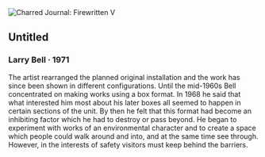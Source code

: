 <div class="artwork-of-the-day">
  <div class="container">
    <div class="img-wrapper">
      <img
        src="https://uploads4.wikiart.org/images/larry-bell/untitled-1971.jpg!Large.jpg"
        alt="Charred Journal: Firewritten V" />
    </div>
    <div class="artwork-detail">
      <div class="artwork-origin"> 
        <h2 class="artwork-name">Untitled</h2>
        <h3 class="artist">
          Larry Bell
                    ·  1971
        </h3>
      </div>
      <p class="description">
        <span class="artwork-description-text ng-binding" ng-bind-html="viewModel.ArtworkOfTheDay.Description | unsafe">The artist rearranged the planned original installation and the work has since been shown in different configurations. Until the mid-1960s Bell concentrated on making works using a box format. In 1968 he said that what interested him most about his later boxes all seemed to happen in certain sections of the unit. By then he felt that this format had become an inhibiting factor which he had to destroy or pass beyond. He began to experiment with works of an environmental character and to create a space which people could walk around and into, and at the same time see through. However, in the interests of safety visitors must keep behind the barriers. </span>
                        <div class="text-shadow-container" ng-show="showShadow" style=""></div>
      </p>
    </div>
  </div>

</div>
